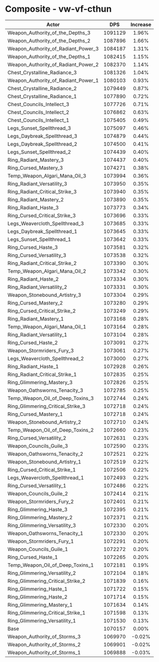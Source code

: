 # Composite - vw-vf-cthun
| Actor | DPS | Increase |
|---|:---:|:---:|
|Weapon_Authority_of_the_Depths_3|1091129|1.96%|
|Weapon_Authority_of_the_Depths_2|1087896|1.66%|
|Weapon_Authority_of_Radiant_Power_3|1084187|1.31%|
|Weapon_Authority_of_the_Depths_1|1082415|1.15%|
|Weapon_Authority_of_Radiant_Power_2|1082370|1.14%|
|Chest_Crystalline_Radiance_3|1081326|1.04%|
|Weapon_Authority_of_Radiant_Power_1|1080103|0.93%|
|Chest_Crystalline_Radiance_2|1079449|0.87%|
|Chest_Crystalline_Radiance_1|1077890|0.72%|
|Chest_Councils_Intellect_3|1077726|0.71%|
|Chest_Councils_Intellect_2|1076862|0.63%|
|Chest_Councils_Intellect_1|1075405|0.49%|
|Legs_Sunset_Spellthread_3|1075097|0.46%|
|Legs_Daybreak_Spellthread_3|1074879|0.44%|
|Legs_Daybreak_Spellthread_2|1074500|0.41%|
|Legs_Sunset_Spellthread_2|1074439|0.40%|
|Ring_Radiant_Mastery_3|1074437|0.40%|
|Ring_Cursed_Mastery_3|1074271|0.38%|
|Temp_Weapon_Algari_Mana_Oil_3|1073994|0.36%|
|Ring_Radiant_Versatility_3|1073950|0.35%|
|Ring_Radiant_Critical_Strike_3|1073940|0.35%|
|Ring_Radiant_Mastery_2|1073890|0.35%|
|Ring_Radiant_Haste_3|1073773|0.34%|
|Ring_Cursed_Critical_Strike_3|1073696|0.33%|
|Legs_Weavercloth_Spellthread_3|1073685|0.33%|
|Legs_Daybreak_Spellthread_1|1073645|0.33%|
|Legs_Sunset_Spellthread_1|1073642|0.33%|
|Ring_Cursed_Haste_3|1073581|0.32%|
|Ring_Cursed_Versatility_3|1073538|0.32%|
|Ring_Radiant_Critical_Strike_2|1073390|0.30%|
|Temp_Weapon_Algari_Mana_Oil_2|1073342|0.30%|
|Ring_Radiant_Haste_2|1073334|0.30%|
|Ring_Radiant_Versatility_2|1073331|0.30%|
|Weapon_Stonebound_Artistry_3|1073304|0.29%|
|Ring_Cursed_Mastery_2|1073280|0.29%|
|Ring_Cursed_Critical_Strike_2|1073249|0.29%|
|Ring_Radiant_Mastery_1|1073168|0.28%|
|Temp_Weapon_Algari_Mana_Oil_1|1073164|0.28%|
|Ring_Radiant_Versatility_1|1073104|0.28%|
|Ring_Cursed_Haste_2|1073091|0.27%|
|Weapon_Stormriders_Fury_3|1073061|0.27%|
|Legs_Weavercloth_Spellthread_2|1073000|0.27%|
|Ring_Radiant_Haste_1|1072928|0.26%|
|Ring_Radiant_Critical_Strike_1|1072835|0.25%|
|Ring_Glimmering_Mastery_3|1072826|0.25%|
|Weapon_Oathsworns_Tenacity_3|1072785|0.25%|
|Temp_Weapon_Oil_of_Deep_Toxins_3|1072744|0.24%|
|Ring_Glimmering_Critical_Strike_3|1072718|0.24%|
|Ring_Cursed_Mastery_1|1072718|0.24%|
|Weapon_Stonebound_Artistry_2|1072710|0.24%|
|Temp_Weapon_Oil_of_Deep_Toxins_2|1072660|0.23%|
|Ring_Cursed_Versatility_2|1072631|0.23%|
|Weapon_Councils_Guile_3|1072590|0.23%|
|Weapon_Oathsworns_Tenacity_2|1072521|0.22%|
|Weapon_Stonebound_Artistry_1|1072519|0.22%|
|Ring_Cursed_Critical_Strike_1|1072506|0.22%|
|Legs_Weavercloth_Spellthread_1|1072493|0.22%|
|Ring_Cursed_Versatility_1|1072486|0.22%|
|Weapon_Councils_Guile_2|1072414|0.21%|
|Weapon_Stormriders_Fury_2|1072401|0.21%|
|Ring_Glimmering_Haste_3|1072395|0.21%|
|Ring_Glimmering_Mastery_2|1072371|0.21%|
|Ring_Glimmering_Versatility_3|1072330|0.20%|
|Weapon_Oathsworns_Tenacity_1|1072330|0.20%|
|Weapon_Stormriders_Fury_1|1072291|0.20%|
|Weapon_Councils_Guile_1|1072272|0.20%|
|Ring_Cursed_Haste_1|1072265|0.20%|
|Temp_Weapon_Oil_of_Deep_Toxins_1|1072181|0.19%|
|Ring_Glimmering_Versatility_2|1072104|0.18%|
|Ring_Glimmering_Critical_Strike_2|1071839|0.16%|
|Ring_Glimmering_Haste_1|1071722|0.15%|
|Ring_Glimmering_Haste_2|1071714|0.15%|
|Ring_Glimmering_Mastery_1|1071634|0.14%|
|Ring_Glimmering_Critical_Strike_1|1071598|0.13%|
|Ring_Glimmering_Versatility_1|1071530|0.13%|
|Base|1070157|0.00%|
|Weapon_Authority_of_Storms_3|1069970|-0.02%|
|Weapon_Authority_of_Storms_2|1069901|-0.02%|
|Weapon_Authority_of_Storms_1|1069888|-0.03%|
